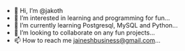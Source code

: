 - 👋 Hi, I’m @jakoth
- 👀 I’m interested in learning and programming for fun...
- 🌱 I’m currently learning Postgresql, MySQL and Python...
- 💞️ I’m looking to collaborate on any fun projects...
- 📫 How to reach me jaineshbusiness@gmail.com...

<!---
jakoth/jakoth is a ✨ special ✨ repository because its `README.md` (this file) appears on your GitHub profile.
You can click the Preview link to take a look at your changes.
--->
